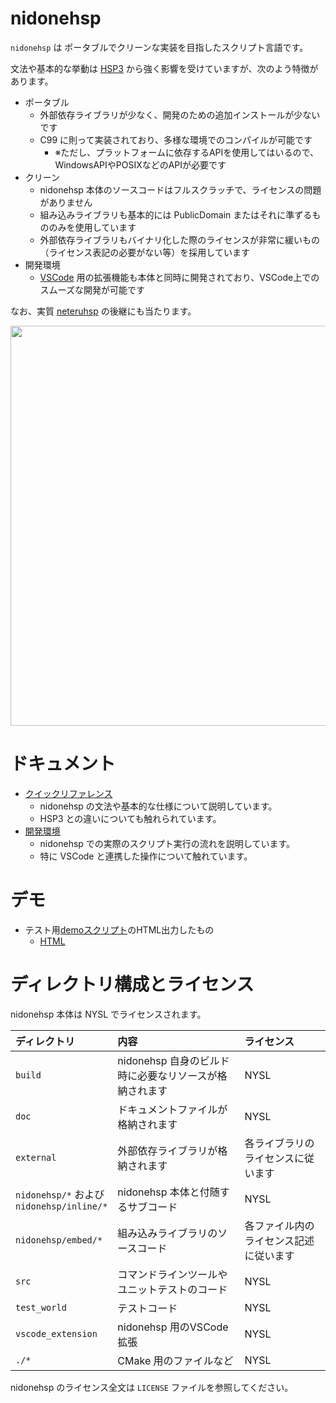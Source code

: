 # nidonehsp

`nidonehsp` は ポータブルでクリーンな実装を目指したスクリプト言語です。

文法や基本的な挙動は [HSP3](https://hsp.tv/index2.html) から強く影響を受けていますが、次のよう特徴があります。

- ポータブル
  - 外部依存ライブラリが少なく、開発のための追加インストールが少ないです
  - C99 に則って実装されており、多様な環境でのコンパイルが可能です
    - ※ただし、プラットフォームに依存するAPIを使用してはいるので、WindowsAPIやPOSIXなどのAPIが必要です
- クリーン
  - nidonehsp 本体のソースコードはフルスクラッチで、ライセンスの問題がありません
  - 組み込みライブラリも基本的には PublicDomain またはそれに準ずるもののみを使用しています
  - 外部依存ライブラリもバイナリ化した際のライセンスが非常に緩いもの（ライセンス表記の必要がない等）を採用しています
- 開発環境
  - [VSCode](https://code.visualstudio.com/) 用の拡張機能も本体と同時に開発されており、VSCode上でのスムーズな開発が可能です

なお、実質 [neteruhsp](https://github.com/exrd/neteruhsp) の後継にも当たります。

<img src="./n2hspTopDemo.gif" width="640">

# ドキュメント

- [クイックリファレンス](./doc/quickReference.md)
  - nidonehsp の文法や基本的な仕様について説明しています。
  - HSP3 との違いについても触れられています。
- [開発環境](./doc/developEnvironment.md)
  - nidonehsp での実際のスクリプト実行の流れを説明しています。
  - 特に VSCode と連携した操作について触れています。

# デモ

- テスト用[demoスクリプト](test_world/demo)のHTML出力したもの
  - [HTML](https://exrd.github.io/nidonehsp/demos/n2demo/n2r_std.html)

# ディレクトリ構成とライセンス

nidonehsp 本体は NYSL でライセンスされます。

|ディレクトリ|内容|ライセンス|
|:--|:--|:--|
|`build`|nidonehsp 自身のビルド時に必要なリソースが格納されます|NYSL|
|`doc`|ドキュメントファイルが格納されます|NYSL|
|`external`|外部依存ライブラリが格納されます|各ライブラリのライセンスに従います|
|`nidonehsp/*` および<br>`nidonehsp/inline/*`|nidonehsp 本体と付随するサブコード|NYSL|
|`nidonehsp/embed/*`|組み込みライブラリのソースコード|各ファイル内のライセンス記述に従います|
|`src`|コマンドラインツールやユニットテストのコード|NYSL|
|`test_world`|テストコード|NYSL|
|`vscode_extension`|nidonehsp 用のVSCode拡張|NYSL|
|`./*`|CMake 用のファイルなど|NYSL|

nidonehsp のライセンス全文は `LICENSE` ファイルを参照してください。
